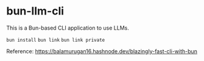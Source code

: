 # bun-llm-cli

This is a Bun-based CLI application to use LLMs.

`bun install`
`bun link`
`bun link private`

Reference: https://balamurugan16.hashnode.dev/blazingly-fast-cli-with-bun
